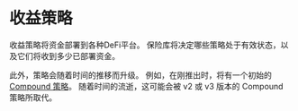 # 收益策略

收益策略将资金部署到各种DeFi平台。 保险库将决定哪些策略处于有效状态，以及它们将收到多少已部署资金。

此外，策略会随着时间的推移而升级。 例如，在刚推出时，将有一个初始的 [Compound 策略](../supported-strategies/compound.md)。 随着时间的流逝，这可能会被 v2 或 v3 版本的 Compound 策略所取代。

